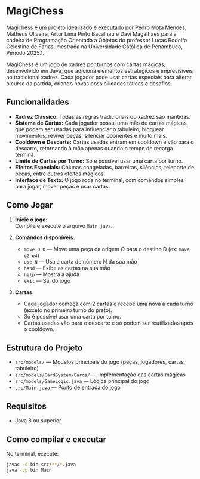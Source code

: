 # MagiChess
Magichess é um projeto idealizado e executado por Pedro Mota Mendes, Matheus Oliveira, Artur Lima Pinto Bacalhau e Davi Magalhaes para a cadeira de Programação Orientada a Objetos do professor Lucas Rodolfo Celestino de Farias, mestrada na Universidade Católica de Penambuco, Periodo 2025.1.

MagiChess é um jogo de xadrez por turnos com cartas mágicas, desenvolvido em Java, que adiciona elementos estratégicos e imprevisíveis ao tradicional xadrez. Cada jogador pode usar cartas especiais para alterar o curso da partida, criando novas possibilidades táticas e desafios.

## Funcionalidades

- **Xadrez Clássico:** Todas as regras tradicionais do xadrez são mantidas.
- **Sistema de Cartas:** Cada jogador possui uma mão de cartas mágicas, que podem ser usadas para influenciar o tabuleiro, bloquear movimentos, reviver peças, silenciar oponentes e muito mais.
- **Cooldown e Descarte:** Cartas usadas entram em cooldown e vão para o descarte, retornando à mão apenas quando o tempo de recarga termina.
- **Limite de Cartas por Turno:** Só é possível usar uma carta por turno.
- **Efeitos Especiais:** Colunas congeladas, barreiras, silêncios, teleporte de peças, entre outros efeitos mágicos.
- **Interface de Texto:** O jogo roda no terminal, com comandos simples para jogar, mover peças e usar cartas.

## Como Jogar

1. **Inicie o jogo:**  
   Compile e execute o arquivo `Main.java`.

2. **Comandos disponíveis:**  
   - `move O D` — Move uma peça da origem O para o destino D (ex: `move e2 e4`)
   - `use N` — Usa a carta de número N da sua mão
   - `hand` — Exibe as cartas na sua mão
   - `help` — Mostra a ajuda
   - `exit` — Sai do jogo

3. **Cartas:**  
   - Cada jogador começa com 2 cartas e recebe uma nova a cada turno (exceto no primeiro turno do preto).
   - Só é possível usar uma carta por turno.
   - Cartas usadas vão para o descarte e só podem ser reutilizadas após o cooldown.

## Estrutura do Projeto

- `src/models/` — Modelos principais do jogo (peças, jogadores, cartas, tabuleiro)
- `src/models/CardSystem/Cards/` — Implementação das cartas mágicas
- `src/models/GameLogic.java` — Lógica principal do jogo
- `src/Main.java` — Ponto de entrada do jogo

## Requisitos

- Java 8 ou superior

## Como compilar e executar

No terminal, execute:

```sh
javac -d bin src/**/*.java
java -cp bin Main